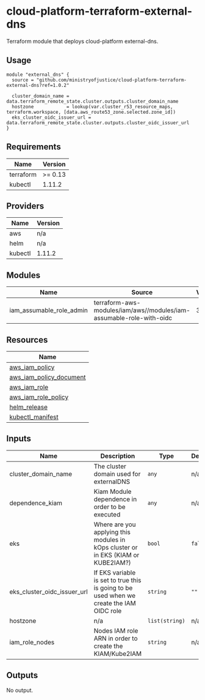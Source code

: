 # cloud-platform-terraform-external-dns

Terraform module that deploys cloud-platform external-dns.

## Usage

```hcl
module "external_dns" {
  source = "github.com/ministryofjustice/cloud-platform-terraform-external-dns?ref=1.0.2"

  cluster_domain_name = data.terraform_remote_state.cluster.outputs.cluster_domain_name
  hostzone            = lookup(var.cluster_r53_resource_maps, terraform.workspace, [data.aws_route53_zone.selected.zone_id])
  eks_cluster_oidc_issuer_url = data.terraform_remote_state.cluster.outputs.cluster_oidc_issuer_url
}
```


<!--- BEGIN_TF_DOCS --->
## Requirements

| Name | Version |
|------|---------|
| terraform | >= 0.13 |
| kubectl | 1.11.2 |

## Providers

| Name | Version |
|------|---------|
| aws | n/a |
| helm | n/a |
| kubectl | 1.11.2 |

## Modules

| Name | Source | Version |
|------|--------|---------|
| iam_assumable_role_admin | terraform-aws-modules/iam/aws//modules/iam-assumable-role-with-oidc | 3.13.0 |

## Resources

| Name |
|------|
| [aws_iam_policy](https://registry.terraform.io/providers/hashicorp/aws/latest/docs/resources/iam_policy) |
| [aws_iam_policy_document](https://registry.terraform.io/providers/hashicorp/aws/latest/docs/data-sources/iam_policy_document) |
| [aws_iam_role](https://registry.terraform.io/providers/hashicorp/aws/latest/docs/resources/iam_role) |
| [aws_iam_role_policy](https://registry.terraform.io/providers/hashicorp/aws/latest/docs/resources/iam_role_policy) |
| [helm_release](https://registry.terraform.io/providers/hashicorp/helm/latest/docs/resources/release) |
| [kubectl_manifest](https://registry.terraform.io/providers/gavinbunney/kubectl/1.11.2/docs/resources/manifest) |

## Inputs

| Name | Description | Type | Default | Required |
|------|-------------|------|---------|:--------:|
| cluster\_domain\_name | The cluster domain used for externalDNS | `any` | n/a | yes |
| dependence\_kiam | Kiam Module dependence in order to be executed | `any` | n/a | yes |
| eks | Where are you applying this modules in kOps cluster or in EKS (KIAM or KUBE2IAM?) | `bool` | `false` | no |
| eks\_cluster\_oidc\_issuer\_url | If EKS variable is set to true this is going to be used when we create the IAM OIDC role | `string` | `""` | no |
| hostzone | n/a | `list(string)` | n/a | yes |
| iam\_role\_nodes | Nodes IAM role ARN in order to create the KIAM/Kube2IAM | `string` | n/a | yes |

## Outputs

No output.

<!--- END_TF_DOCS --->

